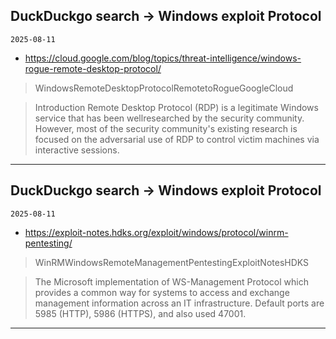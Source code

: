 ## DuckDuckgo search -> Windows exploit Protocol
`2025-08-11`

* https://cloud.google.com/blog/topics/threat-intelligence/windows-rogue-remote-desktop-protocol/

<blockquote>
 WindowsRemoteDesktopProtocolRemotetoRogueGoogleCloud
</blockquote>
<blockquote>
Introduction Remote Desktop Protocol (RDP) is a legitimate Windows service that has been wellresearched by the security community. However, most of the security community's existing research is focused on the adversarial use of RDP to control victim machines via interactive sessions.
</blockquote>

---

## DuckDuckgo search -> Windows exploit Protocol
`2025-08-11`

* https://exploit-notes.hdks.org/exploit/windows/protocol/winrm-pentesting/

<blockquote>
 WinRMWindowsRemoteManagementPentestingExploitNotesHDKS
</blockquote>
<blockquote>
The Microsoft implementation of WS-Management Protocol which provides a common way for systems to access and exchange management information across an IT infrastructure. Default ports are 5985 (HTTP), 5986 (HTTPS), and also used 47001.
</blockquote>

---

